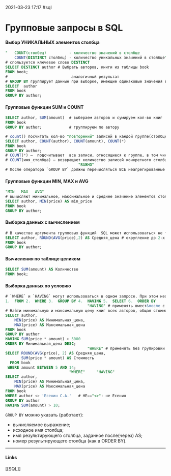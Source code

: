 2021-03-23 17:17
#sql
# Групповые запросы в SQL
#### Выбор УНИКАЛЬНЫХ элементов столбца
```sql
"	COUNT(столбец)			- количество значений в столбце 
	COUNT(DISTINCT столбец) - количество уникальных значений в столбце"
# спользуется ключевое слово DISTINCT 
SELECT DISTINCT author # Выбрать авторов, книги из таблицы book
FROM book;
#							 аналогичный результат
# GROUP BY группирует данные при выборке, имеющие одинаковые значения в столбце
SELECT  author
FROM book
GROUP BY author;
```
#### Групповые функции SUM и COUNT
```sql
SELECT author, SUM(amount)  # выбераем авторов и cумируем кол-во книг
FROM book
GROUP BY author;			# группируем по автору

# count() посчитать кол-во "повторений" записей в каждой группе(столбце)
SELECT author, COUNT(author), COUNT(amount), COUNT(*)
FROM book
GROUP BY author;
# COUNT(*) —  подсчитывает  все записи, относящиеся к группе, в том числе и со значением NULL;
# COUNT(имя_столбца) — возвращает количество записей конкретного столбца (только NOT NULL), относящихся к группе.
								"ВАЖНО"
# После оператора `GROUP BY` должны перечисляться ВСЕ неагрегированные столбцы (то есть столбцы, к которым не применены групповые функции), указанные после `SELECT`.
```
#### Групповые функции MIN, MAX и AVG
```sql
"MIN   MAX   AVG"
# вычисляют минимальное, максимальное и среднее значение элементов столбца, относящихся к группе.
SELECT author, MIN(price) AS min_price
FROM book
GROUP BY author;
```
#### Выборка данных c вычислением
```sql
# В качестве аргумента групповых функций  SQL может использоваться не только столбец, но и любое допустимое в SQL арифметическое выражение.
SELECT author, ROUND(AVG(price),2) AS Средняя_цена # округление до 2-х знаков средней цены
FROM book
GROUP BY author;
```
#### Вычисления по таблице целиком
```sql
SELECT SUM(amount) AS Количество
FROM book;
```
#### Выборка данных по условию
```sql
# `WHERE` и `HAVING` могут использоваться в одном запросе. При этом необходимо учитывать порядок выполнения  SQL запроса на выборку на сервере:
1.  FROM 2.  WHERE 3.  GROUP BY 4.  HAVING 5.  SELECT 6.  ORDER BY
									"HAVING" # применять вмест&после с GROUP BY
# Найти минимальную и максимальную цену книг всех авторов, общая стоимость книг которых больше 5000. Результат вывести по убыванию минимальной цены.
SELECT author,
    MIN(price) AS Минимальная_цена, 
    MAX(price) AS Максимальная_цена
FROM book
GROUP BY author
HAVING SUM(price * amount) > 5000 
ORDER BY Минимальная_цена DESC;
									"WHERE" # применять без групировки
SELECT ROUND(AVG(price), 2) AS Средняя_цена,
       SUM(price * amount) AS Стоимость
  FROM book
 WHERE amount BETWEEN 5 AND 14;
							"WHERE" 	"HAVING"
SELECT author,
    MIN(price) AS Минимальная_цена,
    MAX(price) AS Максимальная_цена
FROM book
WHERE author <> 'Есенин С.А.'	# НЕ=="<>": не Есенин
GROUP BY author
HAVING SUM(amount) > 10;
```
`GROUP BY` можно указать (работает):
* вычисляемое выражение;
* исходное имя столбца;
* имя результирующего столбца, заданное после(через) AS;
* номер результирующего столбца (как в ORDER BY).
_____________
#### Links
[[SQL]]